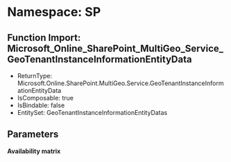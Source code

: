 # Namespace: SP

## Function Import: Microsoft_Online_SharePoint_MultiGeo_Service_GeoTenantInstanceInformationEntityData

- ReturnType: Microsoft.Online.SharePoint.MultiGeo.Service.GeoTenantInstanceInformationEntityData
- IsComposable: true
- IsBindable: false
- EntitySet: GeoTenantInstanceInformationEntityDatas

## Parameters

**Availability matrix**

